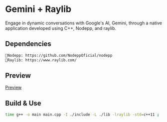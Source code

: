# Gemini + Raylib
Engage in dynamic conversations with Google's AI, Gemini, through a native application developed using C++, Nodepp, and raylib.

## Dependencies
```bash
📌Nodepp: https://github.com/NodeppOficial/nodepp
📌Raylib: https://www.raylib.com/
```

## Preview
[Preview](https://github.com/user-attachments/assets/5060bd9f-0c87-4d99-bebd-f654b8146d68)

## Build & Use
```bash
time g++ -o main main.cpp -I ./include -L ./lib -lraylib -std=c++11 ; ./main
```
